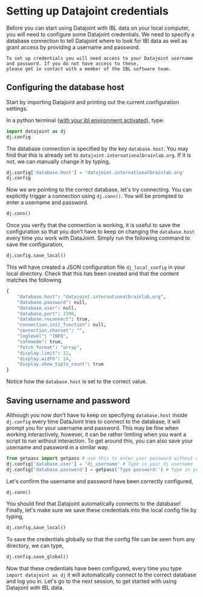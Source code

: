 # Setting up Datajoint credentials

Before you can start using Datajoint with IBL data on your local computer, you will need to configure some Datajoint 
credentials. We need to specify a database connection to tell Datajoint where to look for IBl data as well as grant 
access by providing a username and password.

```{important}
To set up credentials you will need access to your Datajoint username and password. If you do not have access to these, 
please get in contact with a member of the IBL software team.
```

## Configuring the database host

Start by importing Datajoint and printing out the current configuration settings.

In a python terminal ([with your ibl environment activated](../02_installation)), type:

```python
import datajoint as dj
dj.config
```

The database connection is specified by the key `database.host`. You may find that this is already set to 
`datajoint.internationalbrainlab.org`. If it is not, we can manually change it by typing,

```python
dj.config['database.host'] = 'datajoint.internationalbrainlab.org'
dj.config
```

Now we are pointing to the correct database, let's try connecting. You can explicitly trigger a connection using 
`dj.conn()`. You will be prompted to enter a username and password.

```python
dj.conn()
```

Once you verify that the connection is working, it is useful to save the configuration so that you don’t have to keep on 
changing the `database.host` every time you work with DataJoint. Simply run the following command to save the 
configuration,

```python
dj.config.save_local()
```

This will have created a JSON configuration file `dj_local_config` in your local directory. Check that this has been 
created and that the content matches the following

```python
{
    "database.host": "datajoint.internationalbrainlab.org",
    "database.password": null,
    "database.user": null,
    "database.port": 3306,
    "database.reconnect": true,
    "connection.init_function": null,
    "connection.charset": "",
    "loglevel": "INFO",
    "safemode": true,
    "fetch_format": "array",
    "display.limit": 12,
    "display.width": 14,
    "display.show_tuple_count": true
}
```
Notice how the `database.host` is set to the correct value.

## Saving username and password
Although you now don’t have to keep on specifying `database.host` inside `dj.config` every time DataJoint tries to 
connect to the database, it will prompt you for your username and password. This may be fine when working interactively, 
however, it can be rather limiting when you want a script to run without interaction. To get around this, you can also 
save your username and password in a similar way.

```python
from getpass import getpass # use this to enter your password without displaying it in the terminal
dj.config['database.user'] = 'dj_username' # Type in your dj username
dj.config['database.password'] = getpass('Type password:') # Type in your dj password
```

Let's confirm the username and password have been correctly configured,

```python
dj.conn()
```

You should find that Datajoint automatically connects to the database! Finally, let's make sure we save these 
credentials into the local config file by typing,

```python
dj.config.save_local()
```

To save the credentials globally so that the config file can be seen from any directory, we can type, 
 
```python 
dj.config.save_global() 
``` 

Now that these credentials have been configured, every time you type `import datajoint as dj` it will automatically 
connect to the correct database and log you in. Let's go to the next session, to get started with using Datajoint with 
IBL data.

